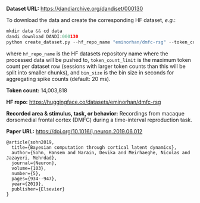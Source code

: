 **Dataset URL:** https://dandiarchive.org/dandiset/000130

To download the data and create the corresponding HF dataset, *e.g.*:
```python
mkdir data && cd data
dandi download DANDI:000130
python create_dataset.py --hf_repo_name "eminorhan/dmfc-rsg" --token_count_limit 10_000_000 --bin_size 0.02
```
where `hf_repo_name` is the HF datasets repository name where the processed data will be pushed to, `token_count_limit` is the maximum token count per dataset row (sessions with larger token counts than this will be split into smaller chunks), and `bin_size` is the bin size in seconds for aggregating spike counts (default: 20 ms).

**Token count:** 14,003,818

**HF repo:** https://huggingface.co/datasets/eminorhan/dmfc-rsg

**Recorded area & stimulus, task, or behavior:** Recordings from macaque dorsomedial frontal cortex (DMFC) during a time-interval reproduction task.

**Paper URL:** https://doi.org/10.1016/j.neuron.2019.06.012

```
@article{sohn2019,
  title={Bayesian computation through cortical latent dynamics},
  author={Sohn, Hansem and Narain, Devika and Meirhaeghe, Nicolas and Jazayeri, Mehrdad},
  journal={Neuron},
  volume={103},
  number={5},
  pages={934--947},
  year={2019},
  publisher={Elsevier}
}
```